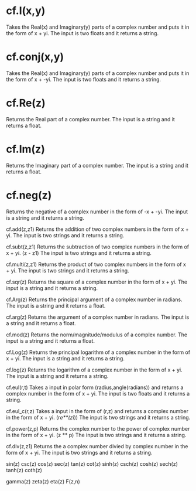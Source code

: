 # cf.I(x,y)
Takes the Real(x) and Imaginary(y) parts of a complex number and puts it in the form of x + yi. 
The input is two floats and it returns a string.

# cf.conj(x,y)
Takes the Real(x) and Imaginary(y) parts of a complex number and puts it in the form of x + -yi. 
The input is two floats and it returns a string.

# cf.Re(z)
Returns the Real part of a complex number.
The input is a string and it returns a float.

# cf.Im(z)
Returns the Imaginary part of a complex number.
The input is a string and it returns a float.

# cf.neg(z)
Returns the negative of a complex number in the form of -x + -yi.
The input is a string and it returns a string.

cf.add(z,z1)
Returns the addition of two complex numbers in the form of x + yi.
The input is two strings and it returns a string.

cf.subt(z,z1)
Returns the subtraction of two complex numbers in the form of x + yi. (z - z1)
The input is two strings and it returns a string.

cf.multi(z,z1)
Returns the product of two complex numbers in the form of x + yi. 
The input is two strings and it returns a string.

cf.sqr(z)
Returns the square of a complex number in the form of x + yi. 
The input is a string and it returns a string.

cf.Arg(z)
Returns the principal argument of a complex number in radians. 
The input is a string and it returns a float.

cf.arg(z)
Returns the argument of a complex number in radians. 
The input is a string and it returns a float.

cf.mod(z)
Returns the norm/magnitude/modulus of a complex number. 
The input is a string and it returns a float.

cf.Log(z)
Returns the principal logarithm of a complex number in the form of x + yi. 
The input is a string and it returns a string.

cf.log(z)
Returns the logarithm of a complex number in the form of x + yi. 
The input is a string and it returns a string.

cf.eul(r,t)
Takes a input in polar form (radius,angle(radians)) and returns a complex number in the form of x + yi.
The input is two floats and it returns a string.

cf.eul_c(r,z)
Takes a input in the form of (r,z) and returns a complex number in the form of x + yi. (r*e**(z*i))
The input is two strings and it returns a string.

cf.power(z,p)
Returns the complex number to the power of complex number in the form of x + yi. (z ** p)
The input is two strings and it returns a string.

cf.div(z,z1)
Returns the a complex number divied by complex number in the form of x + yi. 
The input is two strings and it returns a string.

sin(z)
csc(z)
cos(z)
sec(z)
tan(z)
cot(z)
sinh(z)
csch(z)
cosh(z)
sech(z)
tanh(z)
coth(z)

gamma(z)
zeta(z)
eta(z)
F(z,n)
